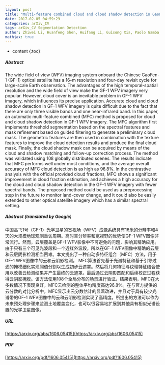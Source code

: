 ```yaml
---
layout: post
title: "Multi-feature combined cloud and cloud shadow detection in GaoFen-1 wide field of view imagery"
date: 2017-02-05 04:59:29
categories: arXiv_CV
tags: arXiv_CV Segmentation Detection
author: Zhiwei Li, Huanfeng Shen, Huifang Li, Guisong Xia, Paolo Gamba, Liangpei Zhang
mathjax: true
---
```


* content
{:toc}

##### Abstract
The wide field of view (WFV) imaging system onboard the Chinese GaoFen-1 (GF-1) optical satellite has a 16-m resolution and four-day revisit cycle for large-scale Earth observation. The advantages of the high temporal-spatial resolution and the wide field of view make the GF-1 WFV imagery very popular. However, cloud cover is an inevitable problem in GF-1 WFV imagery, which influences its precise application. Accurate cloud and cloud shadow detection in GF-1 WFV imagery is quite difficult due to the fact that there are only three visible bands and one near-infrared band. In this paper, an automatic multi-feature combined (MFC) method is proposed for cloud and cloud shadow detection in GF-1 WFV imagery. The MFC algorithm first implements threshold segmentation based on the spectral features and mask refinement based on guided filtering to generate a preliminary cloud mask. The geometric features are then used in combination with the texture features to improve the cloud detection results and produce the final cloud mask. Finally, the cloud shadow mask can be acquired by means of the cloud and shadow matching and follow-up correction process. The method was validated using 108 globally distributed scenes. The results indicate that MFC performs well under most conditions, and the average overall accuracy of MFC cloud detection is as high as 96.8%. In the contrastive analysis with the official provided cloud fractions, MFC shows a significant improvement in cloud fraction estimation, and achieves a high accuracy for the cloud and cloud shadow detection in the GF-1 WFV imagery with fewer spectral bands. The proposed method could be used as a preprocessing step in the future to monitor land-cover change, and it could also be easily extended to other optical satellite imagery which has a similar spectral setting.

##### Abstract (translated by Google)
中国高飞1号（GF-1）光学卫星的宽视场（WFV）成像系统具有16米的分辨率和4天的大规模地球观测重访周期。高时空分辨率和宽视野的优势使GF-1 WFV图像非常流行。然而，云层覆盖是GF-1 WFV影像中不可避免的问题，影响其精确应用。由于只有三个可见光波段和一个近红外波段，所以在GF-1 WFV图像中精确的云层和云层阴影检测相当困难。本文提出了一种自动多特征组合（MFC）方法，用于GF-1 WFV图像中的云和云阴影检测。 MFC算法首先基于光谱特征和基于引导过滤的掩模细化实现阈值分割以生成初步云遮罩。然后将几何特征与纹理特征结合使用以改善云检测结果并产生最终的云遮罩。最后通过云阴影匹配和后续校正过程获得云阴影掩膜。该方法使用108个全局分布的场景进行验证。结果表明，MFC在大多数情况下表现良好，MFC云检测的整体平均精度高达96.8％。在与官方提供的云分数的对比分析中，MFC显示出云分数估计的显着改进，并且对于具有较少光谱带的GF-1 WFV图像中的云和云阴影检测实现了高精度。所提出的方法可以作为未来预处理步骤来监测土地覆盖变化，也可以很容易地扩展到其他具有相似光谱设置的光学卫星图像。

##### URL
[https://arxiv.org/abs/1606.05415](https://arxiv.org/abs/1606.05415)

##### PDF
[https://arxiv.org/pdf/1606.05415](https://arxiv.org/pdf/1606.05415)

